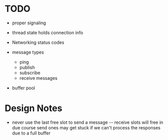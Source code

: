 
# TODO

* proper signaling
* thread state holds connection info
* Networking status codes

* message types
    * ping
    * publish
    * subscribe
    * receive messages


* buffer pool

# Design Notes

* never use the last free slot to send a message -- receive slots
will free in due course send ones may get stuck if we can't process
the responses due to a full buffer